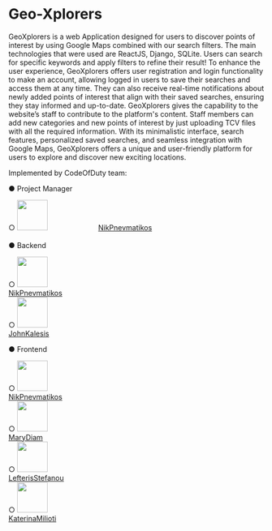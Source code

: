 # Geo-Xplorers

GeoXplorers is a web Application designed for users to discover points of
interest by using Google Maps combined with our search filters. The main
technologies that were used are ReactJS, Django, SQLite. Users can search for specific
keywords and apply filters to refine their result!
To enhance the user experience, GeoXplorers offers user registration and login
functionality to make an account, allowing logged in users to save their searches and
access them at any time. They can also receive real-time notifications about newly
added points of interest that align with their saved searches, ensuring they stay
informed and up-to-date.
GeoXplorers gives the capability to the website’s staff to contribute to the
platform's content. Staff members can add new categories and new points of interest
by just uploading TCV files with all the required information.
With its minimalistic interface, search features, personalized saved searches,
and seamless integration with Google Maps, GeoXplorers offers a unique and
user-friendly platform for users to explore and discover new exciting locations.

Implemented by CodeOfDuty team:


● Project Manager
   
  ○  [<img src="https://github.com/NikPnevmatikos.png" width="60px;"/><sub style="padding-left:100;"><a href="https://github.com/NikPnevmatikos">NikPnevmatikos</a></sub>](https://github.com/NikPnevmatikos)
  
● Backend

  ○ [<img src="https://github.com/NikPnevmatikos.png" width="60px;"/><br /><sub><a href="https://github.com/NikPnevmatikos">NikPnevmatikos</a></sub>](https://github.com/NikPnevmatikos) \
  ○ [<img src="https://github.com/JohnKalesis1.png" width="60px;"/><br /><sub><a href="https://github.com/JohnKalesis1">JohnKalesis</a></sub>](https://github.com/JohnKalesis1)
  
● Frontend

  ○ [<img src="https://github.com/NikPnevmatikos.png" width="60px;"/><br /><sub><a href="https://github.com/NikPnevmatikos">NikPnevmatikos</a></sub>](https://github.com/NikPnevmatikos)\
  ○ [<img src="https://github.com/MaryDiam.png" width="60px;"/><br /><sub><a href="https://github.com/MaryDiam">MaryDiam</a></sub>](https://github.com/MaryDiam)\
  ○ [<img src="https://github.com/lefstefanou.png" width="60px;"/><br /><sub><a href="https://github.com/lefstefanou">LefterisStefanou</a></sub>](https://github.com/lefstefanou)\
  ○ [<img src="https://github.com/katerinamilioti.png" width="60px;"/><br /><sub><a href="https://github.com/katerinamilioti">KaterinaMilioti</a></sub>](https://github.com/katerinamilioti)
